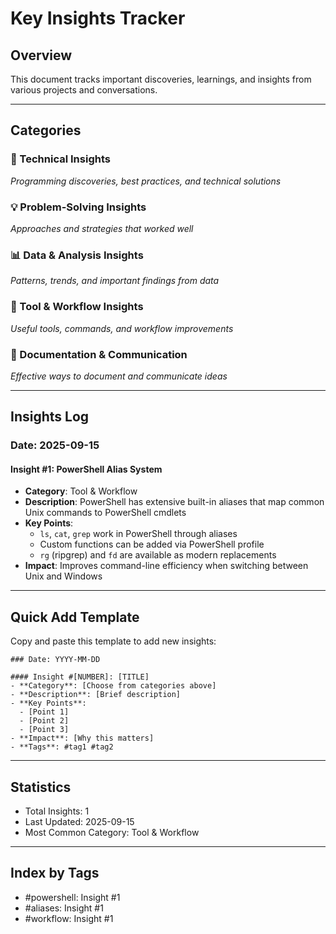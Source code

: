 # Key Insights Tracker

## Overview
This document tracks important discoveries, learnings, and insights from various projects and conversations.

---

## Categories

### 🧠 Technical Insights
*Programming discoveries, best practices, and technical solutions*

### 💡 Problem-Solving Insights
*Approaches and strategies that worked well*

### 📊 Data & Analysis Insights
*Patterns, trends, and important findings from data*

### 🔧 Tool & Workflow Insights
*Useful tools, commands, and workflow improvements*

### 📝 Documentation & Communication
*Effective ways to document and communicate ideas*

---

## Insights Log

### Date: 2025-09-15

#### Insight #1: PowerShell Alias System
- **Category**: Tool & Workflow
- **Description**: PowerShell has extensive built-in aliases that map common Unix commands to PowerShell cmdlets
- **Key Points**:
  - `ls`, `cat`, `grep` work in PowerShell through aliases
  - Custom functions can be added via PowerShell profile
  - `rg` (ripgrep) and `fd` are available as modern replacements
- **Impact**: Improves command-line efficiency when switching between Unix and Windows

---

## Quick Add Template
Copy and paste this template to add new insights:

```
### Date: YYYY-MM-DD

#### Insight #[NUMBER]: [TITLE]
- **Category**: [Choose from categories above]
- **Description**: [Brief description]
- **Key Points**:
  - [Point 1]
  - [Point 2]
  - [Point 3]
- **Impact**: [Why this matters]
- **Tags**: #tag1 #tag2
```

---

## Statistics
- Total Insights: 1
- Last Updated: 2025-09-15
- Most Common Category: Tool & Workflow

---

## Index by Tags
- #powershell: Insight #1
- #aliases: Insight #1
- #workflow: Insight #1